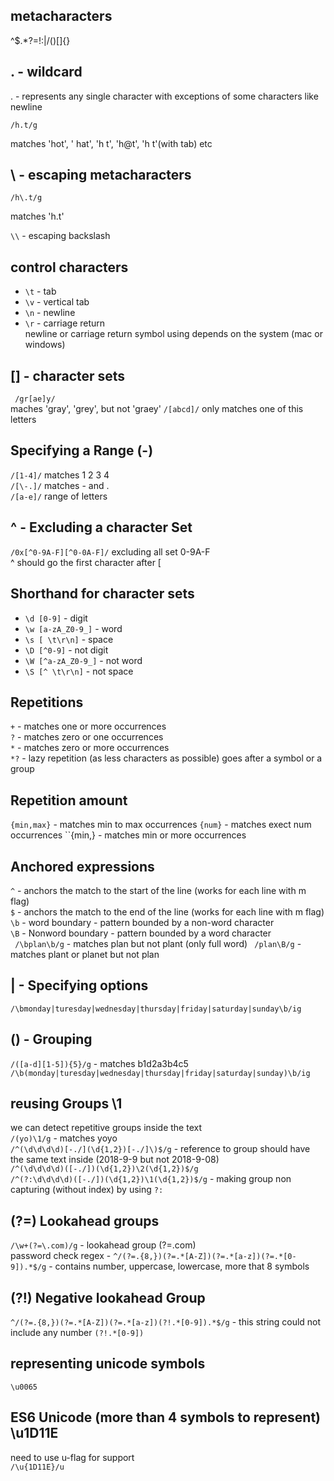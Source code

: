 ## metacharacters
^$.*?=!:|\/()[]{}

## . - wildcard
. - represents any single character with exceptions of some characters like newline
```
/h.t/g
```
matches 'hot', ' hat', 'h t', 'h@t', 'h  t'(with tab) etc

## \ - escaping metacharacters 
```
/h\.t/g
```
matches 'h.t'

``\\`` - escaping backslash

## control characters
- ``\t`` - tab
- ``\v`` - vertical tab
- ``\n`` - newline
- ``\r`` - carriage return     
newline or carriage return symbol using depends on the system (mac or windows)

## [] - character sets
``` /gr[ae]y/```   
maches 'gray', 'grey', but not 'graey'
```/[abcd]/``` only matches one of this letters

## Specifying a Range (-)
```/[1-4]/``` matches 1 2 3 4      
```/[\-.]/``` matches - and .    
```/[a-e]/``` range of letters   

## ^ - Excluding a character Set 
```/0x[^0-9A-F][^0-0A-F]/``` excluding all set 0-9A-F   
^ should go the first character after [

## Shorthand for character sets
- ``\d [0-9]`` - digit
- ``\w [a-zA_Z0-9_]`` - word
- ``\s [ \t\r\n]`` - space
- ``\D [^0-9]`` - not digit
- ``\W [^a-zA_Z0-9_]`` - not word
- ``\S [^ \t\r\n]`` - not space

## Repetitions 
`` + `` - matches one or more occurrences   
`` ? `` - matches zero or one occurrences   
`` * `` - matches zero or more occurrences  
`` *? `` - lazy repetition (as less characters as possible)
goes after a symbol or a group

## Repetition amount
``{min,max}`` - matches min to max occurrences
``{num}`` - matches exect num occurrences
``{min,} - matches min or more occurrences

## Anchored expressions
``^`` - anchors the match to the start of the line (works for each line with m flag)       
``$`` - anchors the match to the end of the line (works for each line with m flag)    
``\b`` - word boundary - pattern bounded by a non-word character   
``\B`` - Nonword boundary - pattern bounded by a word character   
`` /\bplan\b/g`` - matches plan but not plant (only full word)
`` /plan\B/g`` - matches plant or planet but not plan

## | - Specifying options
``/\bmonday|turesday|wednesday|thursday|friday|saturday|sunday\b/ig``   

## () - Grouping
``/([a-d][1-5]){5}/g`` - matches b1d2a3b4c5    
``/\b(monday|turesday|wednesday|thursday|friday|saturday|sunday)\b/ig``

## reusing Groups \1
we can detect repetitive groups inside the text   
``/(yo)\1/g``   - matches yoyo    
``/^(\d\d\d\d)[-./](\d{1,2})[-./]\)$/g`` - reference to group should have the same text inside (2018-9-9 but not 2018-9-08)    
``/^(\d\d\d\d)([-./])(\d{1,2})\2(\d{1,2})$/g``    
``/^(?:\d\d\d\d)([-./])(\d{1,2})\1(\d{1,2})$/g``  - making group non capturing (without index) by using ``?:``   

## (?=) Lookahead groups
``/\w+(?=\.com)/g`` - lookahead group (?=\.com)       
password check regex - ``^/(?=.{8,})(?=.*[A-Z])(?=.*[a-z])(?=.*[0-9]).*$/g`` - contains number, uppercase, lowercase, more that 8 symbols

## (?!) Negative lookahead Group
``^/(?=.{8,})(?=.*[A-Z])(?=.*[a-z])(?!.*[0-9]).*$/g`` - this string could not include any number  ``(?!.*[0-9])``

## representing unicode symbols
``\u0065``   

## ES6 Unicode (more than 4 symbols to represent) \u1D11E
need to use u-flag for support   
``/\u{1D11E}/u``
